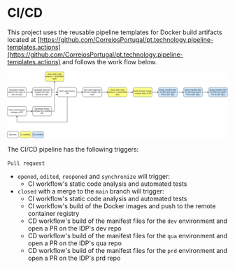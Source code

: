 # CI/CD

This project uses the reusable pipeline templates for Docker build artifacts located at [https://github.com/CorreiosPortugal/pt.technology.pipeline-templates.actions](https://github.com/CorreiosPortugal/pt.technology.pipeline-templates.actions) and follows the work flow below.

![alt text](ci_cd_tbd_workflow.drawio.png)

The CI/CD pipeline has the following triggers:

`Pull request`
- `opened`, `edited`, `reopened` and `synchronize` will trigger:
  - CI workflow's static code analysis and automated tests
- `closed` with a merge to the `main` branch will trigger:
  - CI workflow's static code analysis and automated tests
  - CI workflow's build of the Docker images and push to the remote container registry
  - CD workflow's build of the manifest files for the `dev` environment and open a PR on the IDP's dev repo
  - CD workflow's build of the manifest files for the `qua` environment and open a PR on the IDP's qua repo
  - CD workflow's build of the manifest files for the `prd` environment and open a PR on the IDP's prd repo